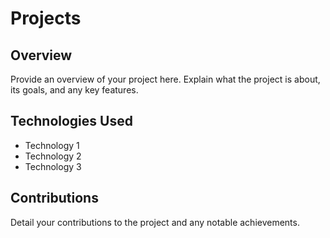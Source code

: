 # Projects

## Overview

Provide an overview of your project here. Explain what the project is about, its goals, and any key features.

## Technologies Used

- Technology 1
- Technology 2
- Technology 3

## Contributions

Detail your contributions to the project and any notable achievements.
